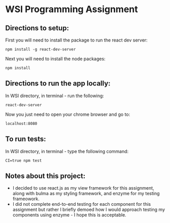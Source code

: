 # WSI Programming Assignment
## Directions to setup:
First you will need to install the package to run the react dev server:
```
npm install -g react-dev-server
```
Next you will need to install the node packages:
```
npm install
```

## Directions to run the app locally:
In WSI directory, in terminal - run the following:
```
react-dev-server
```
Now you just need to open your chrome browser and go to: 
```
localhost:8080
```

## To run tests:

In WSI directory, in terminal - type the following command:
```
CI=true npm test
```

## Notes about this project:
- I decided to use react.js as my view framework for this assignment, along with bulma as my styling framework, and enzyme for my testing frameowork.
- I did not complete end-to-end testing for each component for this assignment but rather I briefly demoed how I would approach testing my components using enzyme - I hope this is acceptable.
